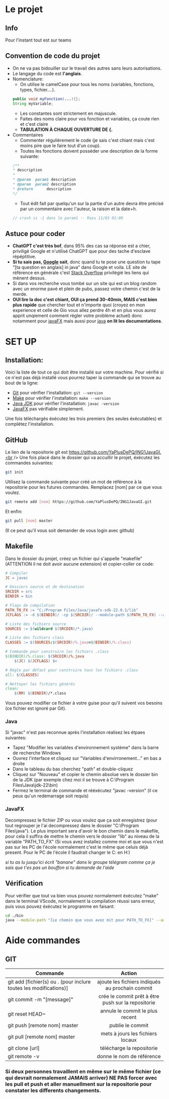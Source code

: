<!--








 /!\ Faire Ctrl-Maj-V /!\ 
 
 
 
 
 
 
 
 
 
 
 -->
# Le projet

## Info
Pour l'instant tout est sur teams

## Convention de code du projet

* On ne va pas bidouiller sur le travail des autres sans leurs autorisations.
* Le langage du code est **l'anglais**.
* Nomenclature:
    * On utilise le camelCase pour tous les noms (variables, fonctions, types, fichier....).
    ```java
    public void myFonction(...){}; 
    String myVariable;
    ```
    * Les constantes sont strictement en majuscule.
    * Faites des noms claire pour vos fonction et variables, ça coute rien et c'est claire
    * **TABULATION À CHAQUE OUVERTURE DE {.**
* Commentaires
    * Commenter régulièrement le code (je sais c'est chiant mais c'est moins pire que le faire tout d'un coup).
    * Toutes les fonctions doivent posséder une description de la forme suivante:
    ```java
    /**
    * description
    *
    * @param  param1 description
    * @param  param2 description
    * @return      description
    */
    ```
    * Tout édit fait par quelqu'un sur la partie d'un autre devra être précisé par un commentaire avec l'auteur, la raison et la date+h.
    ```java
    // crash si -1 dans le param1 -- Razu 11/03 01:09
    ```
## Astuce pour coder
* **ChatGPT c'est très bof**, dans 95% des cas sa réponse est a chier, priviligé Google et n'utilisé ChatGPT que pour des tache d'esclave répéptitive.
* **Si tu sais pas, [Google](https://www.google.com/) sait**, donc quand tu te pose une question tu tape "[ta question en anglais] in java" dans Google et voila. LE site de référence en générale c'est [Stack Overflow](https://stackoverflow.com/) privilégié les liens qui mènent dessus.
* Si dans vos recherche vous tombé sur un site qui est un blog random avec un enorme pavé et plein de pubs, passez votre chemin c'est de la merde.
* **OUI lire la doc c'est chiant, OUI ça prend 30-40min, MAIS c'est bien plus rapide** que chercher tout et n'importe quoi (croyez en mon experience et celle de Gio vous allez perdre 4h et en plus vous aurez apprit unqiement comment régler votre problème actuel) donc notamment pour [javaFX](https://openjfx.io/openjfx-docs/) mais aussi pour [java](https://dev.java/learn/) **on lit les documentations**.

# SET UP
## Installation:
Voici la liste de tout ce qui doit être installé sur votre machine. Pour vérifié si ce n'est pas déjà installé vous pourrez taper la commande qui se trouve au bout de la ligne:
* [Git](https://github.com/git-for-windows/git/releases/download/v2.45.0.windows.1/Git-2.45.0-64-bit.exe) pour vérifier l'installation: ``` git --version ```
* [Make](https://gnuwin32.sourceforge.net/downlinks/make.php) pour vérifier l'installation: ``` make --version ```
* [Java JDK](https://download.oracle.com/java/22/latest/jdk-22_windows-x64_bin.exe) pour vérifier l'installation: ``` javac -version ```
* [JavaFX](https://download2.gluonhq.com/openjfx/22.0.1/openjfx-22.0.1_windows-x64_bin-sdk.zip) pas vérifiable simplement.
  
Une fois téléchargés éxécutez les trois premiers (les seules éxécutables) et complétez l'installation.

## GitHub
Le lien de la repositorie git est https://github.com/YaPlusDePQ/ING1JavaGI.<br />
Une fois placé dans le dossier qui va accuillir le projet, éxécutez les commandes suivantes:
```sh
git init
```
Utilisez la commande suivante pour créé un mot de référence à la repositorie pour les futures commandes. Remplacez [nom] par ce que vous voulez.
```sh
git remote add [nom] https://github.com/YaPlusDePQ/ING1JavaGI.git
```
Et enfin:
```sh
git pull [nom] master
```
(Il ce peut qu'il vous soit demander de vous login avec github)

## Makefile
Dans le dossier du projet, créez un fichier qui s'appelle "makefile" (ATTENTION il ne doit avoir aucune extension) et copier-coller ce code:
```makefile
# Compiler
JC = javac

# Dossiers source et de destination
SRCDIR = src
BINDIR = bin

# Flags de compilation
PATH_TO_FX := "C:/Program Files/Java/javafx-sdk-22.0.1/lib"
JCFLAGS := -d $(BINDIR)/ -cp $(SRCDIR)/ --module-path $(PATH_TO_FX) --add-modules javafx.controls,javafx.fxml

# Liste des fichiers source
SOURCES := $(wildcard $(SRCDIR)/*.java)

# Liste des fichiers class
CLASSES := $(SOURCES:$(SRCDIR)/%.java=$(BINDIR)/%.class)

# Commande pour construire les fichiers .class
$(BINDIR)/%.class: $(SRCDIR)/%.java
	$(JC) $(JCFLAGS) $<

# Règle par défaut pour construire tous les fichiers .class
all: $(CLASSES)

# Nettoyer les fichiers générés
clean:
	$(RM) $(BINDIR)/*.class
```
Vous pouvez modifier ce fichier à votre guise pour qu'il suivent vos besoins (ce fichier est ignoré par Git).

### Java
Si "javac" n'est pas reconnue après l'installation réalisez les étpaes suivantes:
* Tapez "Modifier les variables d'environnement système" dans la barre de recherche Windows
* Ouvrez l'interface et cliquez sur "Variables d'envirronement..." en bas a droite
* Dans le tableau du bas cherchez "path" et double-cliquez
* Cliquez sur "Nouveau" et copier le chemin absolue vers le dossier bin de la JDK (par exemple chez moi il se trouve à C:\Program Files\Java\jdk-22\bin)
* Fermez le terminal de commande et rééxécutez "javac -version" (il ce peux qu'un redemarrage soit requis)

### JavaFX
Decompressez le fichier ZIP ou vous voulez que ça soit enregistrez (pour tout regrouper je l'ai decompressez dans le dossier "C:\Program Files\java"). Le plus important sera d'avoir le bon chemin dans le makefile, pour cela il suffira de mettre le chemin vers le dossier "lib" au niveau de la variable "PATH_TO_FX" (Si vous avez installez comme moi et que vous n'est pas sur les PC de l'école normalement c'est le même que celuis déjà present. Pour le PC de l'école il faudrait changer le C: en H:)

*si tu as lu jusqu'ici écrit "banane" dans le groupe télégram comme ça je sais que t'es pas un bouffon si tu demande de l'aide*

## Vérification
Pour vérifier que tout va bien vous pouvez normalement éxécutez "make" dans le terminal VScode, normalement la compilation réussi sans erreur, puis vous pouvez éxécutez le programme en faisant:
```sh
cd ./bin
java --module-path "[Le chemin que vous avez mit pour PATH_TO_FX]" --add-modules javafx.controls,javafx.fxml HelloFX
```

# Aide commandes

## GIT 
| Commande  | Action |
| ------------- |:-------------:|
| git add [fichier(s) ou . (pour inclure toutes les modifications)] |ajoute les fichiers indiqués au prochain commit |
| git commit -m "[message]" | crée le commit prêt à être push sur la repositorie |
| git reset HEAD~ | annule le commit le plus recent |
| git push [remote nom] master | publie le commit |
| git pull [remote nom] master | mets à jours les fichiers locaux |
| git clone [url] | télécharge la repositorie |
| git remote -v | donne le nom de référence |

### Si deux personnes travaillent en même sur le même fichier (ce qui devrait normalement JAMAIS arriver) **NE PAS** forcer avec les pull et push et aller manuellment sur la repositorie pour constater les differents changements. 
